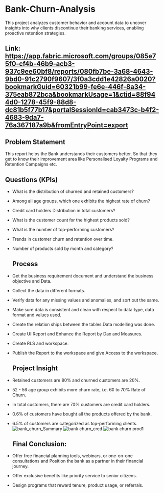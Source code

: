 # Bank-Churn-Analysis
This project analyzes customer behavior and account data to uncover insights into why clients discontinue their banking services, enabling proactive retention strategies.

## Link: https://app.fabric.microsoft.com/groups/085e75f0-cf4b-46b9-acb3-937c9ee60bf8/reports/080fb7be-3a68-4643-9bd0-91c2790f9607/3f0a3cdd1e42826a0020?bookmarkGuid=60321b99-fe6e-446f-8a34-375eab872bca&bookmarkUsage=1&ctid=88f944d0-1278-45f9-88d8-dc81b5f77b17&portalSessionId=cab3473c-b4f2-4683-9da7-76a367187a9b&fromEntryPoint=export
## Problem Statement
This report helps the Bank understands their customers better. So that they get to know their improvement area  like Personalised Loyalty Programs and Retention Campaigns  etc.
## Questions (KPIs)
- What is the distribution of churned and retained customers?
- Among all age groups, which one exhibits the highest rate of churn?
- Credit card holders Distribution in total customers?
- What is the customer count for the highest products sold?
- What is the number of top-performing customers?
- Trends in customer churn and retention over time.
- Number of products sold by month and category?
  ## Process
- Get the business requirement document and understand the business objective and Data.
- Collect the data in different formats.
- Verify data for any missing values and anomalies, and sort out the same.
- Make sure data is consistent and clean with respect to data type, data format and values used.
- Create the relation ships between the tables.Data modelling was done.
- Create UI Report and Enhance the Report by Dax and Measures.
- Create RLS and workspace.
- Publish the Report to the workspace and give Access to the workspace.
  ## Project Insight
- Retained customers are 80% and churned customers are 20%.
- 52 - 56 age group exhibits more churn rate, i.e. 60 to 70% Rate of Churn.
- In total customers, there are 70% customers are credit card holders.
- 0.6% of customers have bought all the products offered by the bank.
- 6.5% of customers are categorized as top-performing clients.
  ![bank_churn_Summary](https://github.com/user-attachments/assets/a6bcec9c-b00e-4c37-b343-ca4206480667)
  ![bank churn_cred](https://github.com/user-attachments/assets/41ae0f4c-6e37-435e-85a6-99763ec88d53)
  ![bank churn prod1](https://github.com/user-attachments/assets/2c727d25-d384-4b49-8949-73db80f878d3)

  ## Final Conclusion:
- Offer free financial planning tools, webinars, or one-on-one consultations and Position the bank as a partner in their financial journey.
- Offer exclusive benefits like priority service to senior citizens.
- Design programs that reward tenure, product usage, or referrals.








